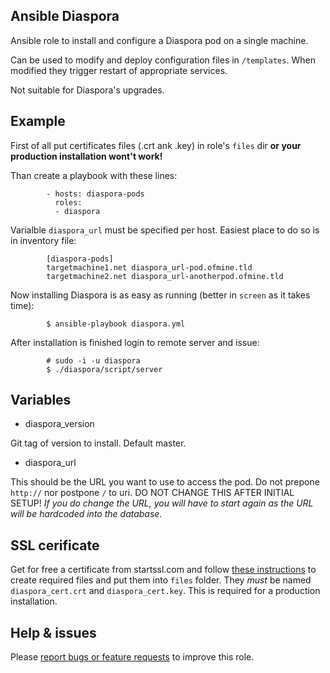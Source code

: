 Ansible Diaspora
----------------
Ansible role to install and configure a Diaspora pod on a single machine. 

Can be used to modify and deploy configuration files in `/templates`. When modified they trigger restart of appropriate services.

Not suitable for Diaspora's upgrades.

Example
-------
First of all put certificates files (.crt ank .key) in role's `files` dir **or your production installation wont't work!**

Than create a playbook with these lines:
```
        - hosts: diaspora-pods 
          roles:
          - diaspora
```
Varialble `diaspora_url` must be specified per host. Easiest place to do so is in inventory file:
```
        [diaspora-pods]
        targetmachine1.net diaspora_url-pod.ofmine.tld
        targetmachine2.net diaspora_url-anotherpod.ofmine.tld
```
Now installing Diaspora is as easy as running (better in `screen` as it takes time):
```
        $ ansible-playbook diaspora.yml
```
After installation is finished login to remote server and issue:
```
        # sudo -i -u diaspora
        $ ./diaspora/script/server
```
Variables
---------
- diaspora_version

Git tag of version to install. Default master.

- diaspora_url

This should be the URL you want to use to access the pod. Do not prepone `http://` nor postpone `/` to uri.
DO NOT CHANGE THIS AFTER INITIAL SETUP! *If you do change the URL, you will have to start again as the URL will be hardcoded into the database.*

SSL cerificate
--------------
Get for free a certificate from startssl.com and follow [these instructions](http://www.startssl.com/?app-42) to create required files and put them into `files` folder. They *must* be named `diaspora_cert.crt` and `diaspora_cert.key`. This is required for a production installation.

Help & issues
-------------
Please [report bugs or feature requests](https://github.com/eraclitux/ansible-diaspora/issues) to improve this role.

